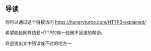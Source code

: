 ## 导读


你可以通过这个链接访问 https://hungryturbo.com/HTTP3-explained/

希望能给同样热爱HTTP的你一些微不足道的帮助。

欢迎提出文中错误或不对的地方～
